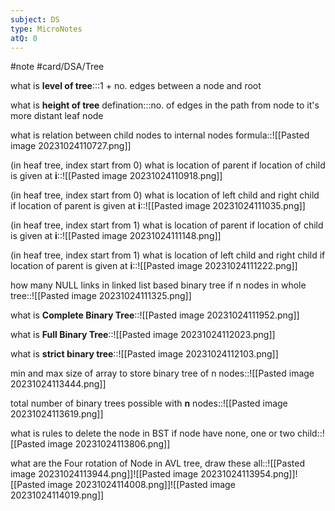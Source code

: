 ```yaml
---
subject: DS
type: MicroNotes
atQ: 0
---
```

#note
#card/DSA/Tree

 <!--SR:!2023-11-07,9,270!2023-11-11,10,270-->

what is **level of tree**:::1 + no. edges between a node and root <!--SR:!2023-11-13,15,290!2023-11-15,17,290-->

what is **height of tree** defination:::no. of edges in the path from node to it's more distant leaf node <!--SR:!2023-11-13,15,290!2024-01-04,54,310-->

what is relation between child nodes to internal nodes formula::![[Pasted image 20231024110727.png]] <!--SR:!2023-11-15,17,290-->

(in heaf tree, index start from 0) what is location of parent if location of child is given at **i**::![[Pasted image 20231024110918.png]] <!--SR:!2023-11-21,14,250-->

(in heaf tree, index start from 0) what is location of left child and right child if location of parent is given at **i**::![[Pasted image 20231024111035.png]] <!--SR:!2023-11-12,5,250-->

(in heaf tree, index start from 1) what is location of parent if location of child is given at **i**::![[Pasted image 20231024111148.png]] <!--SR:!2023-11-14,6,250-->


(in heaf tree, index start from 1) what is location of left child and right child if location of parent is given at **i**::![[Pasted image 20231024111222.png]] <!--SR:!2023-11-13,15,290-->


how many NULL links in linked list based binary tree if n nodes in whole tree::![[Pasted image 20231024111325.png]] <!--SR:!2023-12-12,32,270-->

what is **Complete Binary Tree**::![[Pasted image 20231024111952.png]] <!--SR:!2023-11-12,14,290-->

what is **Full Binary Tree**::![[Pasted image 20231024112023.png]] <!--SR:!2023-11-14,16,290-->

what is **strict binary tree**::![[Pasted image 20231024112103.png]] <!--SR:!2023-11-14,16,290-->

min and max size of array to store binary tree of n  nodes::![[Pasted image 20231024113444.png]] <!--SR:!2023-11-26,15,250-->

total number of binary trees possible with  **n** nodes::![[Pasted image 20231024113619.png]] <!--SR:!2023-11-14,16,290-->

what is rules to delete the node in BST if node have none, one or two child::![[Pasted image 20231024113806.png]] <!--SR:!2023-11-12,14,290-->


what are the Four rotation of Node in AVL tree, draw these all::![[Pasted image 20231024113944.png]]![[Pasted image 20231024113954.png]]![[Pasted image 20231024114008.png]]![[Pasted image 20231024114019.png]] <!--SR:!2023-12-19,38,290-->




